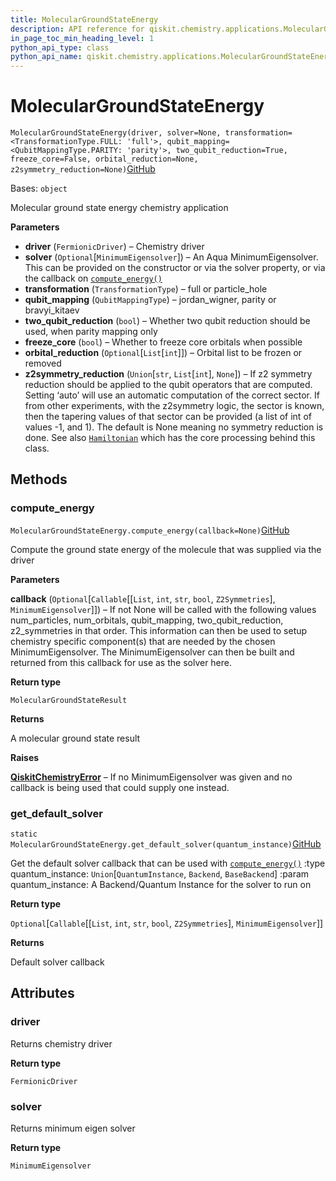 ```yaml
---
title: MolecularGroundStateEnergy
description: API reference for qiskit.chemistry.applications.MolecularGroundStateEnergy
in_page_toc_min_heading_level: 1
python_api_type: class
python_api_name: qiskit.chemistry.applications.MolecularGroundStateEnergy
---
```


# MolecularGroundStateEnergy

<span id="qiskit.chemistry.applications.MolecularGroundStateEnergy" />

`MolecularGroundStateEnergy(driver, solver=None, transformation=<TransformationType.FULL: 'full'>, qubit_mapping=<QubitMappingType.PARITY: 'parity'>, two_qubit_reduction=True, freeze_core=False, orbital_reduction=None, z2symmetry_reduction=None)`[GitHub](https://github.com/qiskit/qiskit/tree/stable/0.18/qiskit/chemistry/applications/molecular_ground_state_energy.py "view source code")

Bases: `object`

Molecular ground state energy chemistry application

**Parameters**

*   **driver** (`FermionicDriver`) – Chemistry driver
*   **solver** (`Optional`\[`MinimumEigensolver`]) – An Aqua MinimumEigensolver. This can be provided on the constructor or via the solver property, or via the callback on [`compute_energy()`](qiskit.chemistry.applications.MolecularGroundStateEnergy#compute_energy "qiskit.chemistry.applications.MolecularGroundStateEnergy.compute_energy")
*   **transformation** (`TransformationType`) – full or particle\_hole
*   **qubit\_mapping** (`QubitMappingType`) – jordan\_wigner, parity or bravyi\_kitaev
*   **two\_qubit\_reduction** (`bool`) – Whether two qubit reduction should be used, when parity mapping only
*   **freeze\_core** (`bool`) – Whether to freeze core orbitals when possible
*   **orbital\_reduction** (`Optional`\[`List`\[`int`]]) – Orbital list to be frozen or removed
*   **z2symmetry\_reduction** (`Union`\[`str`, `List`\[`int`], `None`]) – If z2 symmetry reduction should be applied to the qubit operators that are computed. Setting ‘auto’ will use an automatic computation of the correct sector. If from other experiments, with the z2symmetry logic, the sector is known, then the tapering values of that sector can be provided (a list of int of values -1, and 1). The default is None meaning no symmetry reduction is done. See also [`Hamiltonian`](qiskit.chemistry.core.Hamiltonian "qiskit.chemistry.core.Hamiltonian") which has the core processing behind this class.

## Methods

### compute\_energy

<span id="qiskit.chemistry.applications.MolecularGroundStateEnergy.compute_energy" />

`MolecularGroundStateEnergy.compute_energy(callback=None)`[GitHub](https://github.com/qiskit/qiskit/tree/stable/0.18/qiskit/chemistry/applications/molecular_ground_state_energy.py "view source code")

Compute the ground state energy of the molecule that was supplied via the driver

**Parameters**

**callback** (`Optional`\[`Callable`\[\[`List`, `int`, `str`, `bool`, `Z2Symmetries`], `MinimumEigensolver`]]) – If not None will be called with the following values num\_particles, num\_orbitals, qubit\_mapping, two\_qubit\_reduction, z2\_symmetries in that order. This information can then be used to setup chemistry specific component(s) that are needed by the chosen MinimumEigensolver. The MinimumEigensolver can then be built and returned from this callback for use as the solver here.

**Return type**

`MolecularGroundStateResult`

**Returns**

A molecular ground state result

**Raises**

[**QiskitChemistryError**](qiskit.chemistry.QiskitChemistryError "qiskit.chemistry.QiskitChemistryError") – If no MinimumEigensolver was given and no callback is being used that could supply one instead.

### get\_default\_solver

<span id="qiskit.chemistry.applications.MolecularGroundStateEnergy.get_default_solver" />

`static MolecularGroundStateEnergy.get_default_solver(quantum_instance)`[GitHub](https://github.com/qiskit/qiskit/tree/stable/0.18/qiskit/chemistry/applications/molecular_ground_state_energy.py "view source code")

Get the default solver callback that can be used with [`compute_energy()`](qiskit.chemistry.applications.MolecularGroundStateEnergy#compute_energy "qiskit.chemistry.applications.MolecularGroundStateEnergy.compute_energy") :type quantum\_instance: `Union`\[`QuantumInstance`, `Backend`, `BaseBackend`] :param quantum\_instance: A Backend/Quantum Instance for the solver to run on

**Return type**

`Optional`\[`Callable`\[\[`List`, `int`, `str`, `bool`, `Z2Symmetries`], `MinimumEigensolver`]]

**Returns**

Default solver callback

## Attributes

<span id="qiskit.chemistry.applications.MolecularGroundStateEnergy.driver" />

### driver

Returns chemistry driver

**Return type**

`FermionicDriver`

<span id="qiskit.chemistry.applications.MolecularGroundStateEnergy.solver" />

### solver

Returns minimum eigen solver

**Return type**

`MinimumEigensolver`

